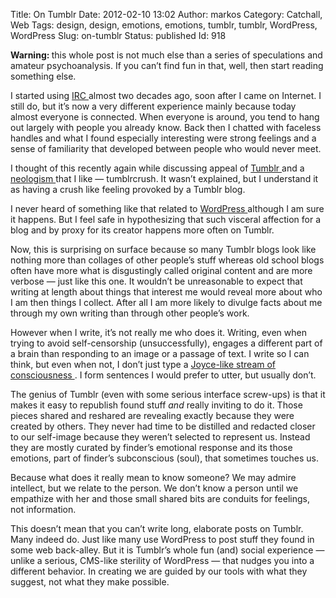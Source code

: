 Title: On Tumblr
Date: 2012-02-10 13:02
Author: markos
Category: Catchall, Web
Tags: design, design, emotions, emotions, tumblr, tumblr, WordPress, WordPress
Slug: on-tumblr
Status: published
Id: 918

<html>
 <body>
  <div>
   <p>
    <strong>
     Warning:
    </strong>
    this whole post is not much else than a series of speculations and amateur psychoanalysis. If you can’t find fun in that, well, then start reading something else.
   </p>
   <p>
    I started using
    <a href="http://en.wikipedia.org/wiki/Internet_Relay_Chat" title="Description of IRC">
     IRC
    </a>
    almost two decades ago, soon after I came on Internet. I still do, but it’s now a very different experience mainly because today almost everyone is connected. When everyone is around, you tend to hang out largely with people you already know. Back then I chatted with faceless handles and what I found especially interesting were strong feelings and a sense of familiarity that developed between people who would never meet.
   </p>
   <p>
    I thought of this recently again while discussing appeal of
    <a href="https://www.tumblr.com/">
     Tumblr
    </a>
    and a
    <a href="http://www.merriam-webster.com/dictionary/neologism" title="Definition of neologism">
     neologism
    </a>
    that I like — tumblrcrush. It wasn’t explained, but I understand it as having a crush like feeling provoked by a Tumblr blog.
   </p>
   <p>
    I never heard of something like that related to
    <a href="http://wordpress.org/">
     WordPress
    </a>
    although I am sure it happens. But I feel safe in hypothesizing that such visceral affection for a blog and by proxy for its creator happens more often on Tumblr.
   </p>
   <p>
    Now, this is surprising on surface because so many Tumblr blogs look like nothing more than collages of other people’s stuff whereas old school blogs often have more what is disgustingly called original content and are more verbose — just like this one. It wouldn’t be unreasonable to expect that writing at length about things that interest me would reveal more about who I am then things I collect. After all I am more likely to divulge facts about me through my own writing than through other people’s work.
   </p>
   <p>
    However when I write, it’s not really me who does it. Writing, even when trying to avoid self-censorship (unsuccessfully), engages a different part of a brain than responding to an image or a passage of text. I write so I can think, but even when not, I don’t just type a
    <a href="http://en.wikipedia.org/wiki/Ulysses_%28novel%29" title="Ulysses - an example of such work">
     Joyce-like stream of consciousness
    </a>
    . I form sentences I would prefer to utter, but usually don’t.
   </p>
   <p>
    The genius of Tumblr (even with some serious interface screw-ups) is that it makes it easy to republish found stuff
    <em>
     and
    </em>
    really inviting to do it. Those pieces shared and reshared are revealing exactly because they were created by others. They never had time to be distilled and redacted closer to our self-image because they weren’t selected to represent us. Instead they are mostly curated by finder’s emotional response and its those emotions, part of finder’s subconscious (soul), that sometimes touches us.
   </p>
   <p>
    Because what does it really mean to know someone? We may admire intellect, but we relate to the person. We don’t know a person until we empathize with her and those small shared bits are conduits for feelings, not information.
   </p>
   <p>
    This doesn’t mean that you can’t write long, elaborate posts on Tumblr. Many indeed do. Just like many use WordPress to post stuff they found in some web back-alley. But it is Tumblr’s whole fun (and) social experience — unlike a serious, CMS-like sterility of WordPress — that nudges you into a different behavior. In creating we are guided by our tools with what they suggest, not what they make possible.
   </p>
  </div>
 </body>
</html>